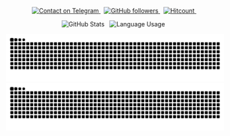 <p align="center">
  <a href="https://t.me/Technetium1">
  <img alt="Contact on Telegram" src="https://img.shields.io/badge/-@Technetium1-0088CC?style=flat&logo=Telegram"/img>
  </a> &nbsp
  <a href="https://github.com/Technetium1?tab=followers">
  <img alt="GitHub followers" src="https://img.shields.io/github/followers/Technetium1?label=GitHub%20Followers&style=social"> 
  </a> &nbsp
  <a href="https://github.com/Technetium1">
  <img alt="Hitcount" src="https://hits.seeyoufarm.com/api/count/incr/badge.svg?url=https%3A%2F%2Fgithub.com%2FTechnetium1%2FTechnetium1&count_bg=%2300AEFF&title_bg=%23000000&icon=&icon_color=%23E7E7E7&title=Profile%20Views&#58;&edge_flat=false">
  </a> &nbsp
</p>
<p align="center">
  <img alt="GitHub Stats" src="https://github-readme-stats-git-masterrstaa-rickstaa.vercel.app/api?username=Technetium1&count_private=true&theme=chartreuse-dark&show_icons=true&hide_border=true&hide_title=true&hide_rank=true"> &nbsp
  <img alt="Language Usage" src="https://github-readme-stats-git-masterrstaa-rickstaa.vercel.app/api/top-langs/?username=Technetium1&count_private=true&theme=chartreuse-dark&hide_border=true&layout=compact&langs_count=10"> &nbsp
</p>
<a href="https://github.com/Technetium1#gh-light-mode-only" align="center">
  <img alt="GitHub Snake Light" src="https://github.com/Technetium1/Technetium1/raw/snake/github-contribution-grid-snake.svg#gh-light-mode-only" />
</a>

<a href="https://github.com/Technetium1#gh-dark-mode-only" align="center">
  <img alt="GitHub Snake Dark" src="https://github.com/Technetium1/Technetium1/raw/snake/github-contribution-grid-snake-dark.svg#gh-dark-mode-only" />
</a>
